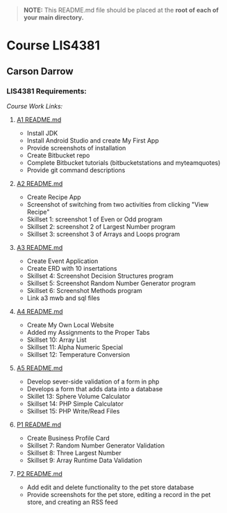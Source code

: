 > **NOTE:** This README.md file should be placed at the **root of each of your main directory.**

# Course LIS4381

## Carson Darrow

### LIS4381 Requirements:

*Course Work Links:*

1. [A1 README.md](a1/README.md "My A1 README.md file")
    - Install JDK
    - Install Android Studio and create My First App
    - Provide screenshots of installation 
    - Create Bitbucket repo
    - Complete Bitbucket tutorials (bitbucketstations and myteamquotes)
    - Provide git command descriptions 

2. [A2 README.md](a2/README.md "My A2 README.md file")
    - Create Recipe App
    - Screenshot of switching from two activities from clicking "View Recipe"
    - Skillset 1: screenshot 1 of Even or Odd program
    - Skillset 2: screenshot 2 of Largest Number program
    - Skillset 3: screenshot 3 of Arrays and Loops program
    
3. [A3 README.md](a3/README.md "My A3 README.md file")
    - Create Event Application
    - Create ERD with 10 insertations
    - Skillset 4: Screenshot Decision Structures program
    - Skillset 5: Screenshot Random Number Generator program
    - Skillset 6: Screenshot Methods program
    - Link a3 mwb and sql files
    
4. [A4 README.md](a4/README.md "My A4 README.md file")
    - Create My Own Local Website
    - Added my Assignments to the Proper Tabs
    - Skillset 10: Array List
    - Skillset 11: Alpha Numeric Special
    - Skillset 12: Temperature Conversion
    
    
5. [A5 README.md](a5/README.md "My A5 README.md file")
    - Develop sever-side validation of a form in php
    - Develops a form that adds data into a database
    - Skillet 13: Sphere Volume Calculator
    - Skillset 14: PHP Simple Calculator
    - Skillset 15: PHP Write/Read Files
    
    
6. [P1 README.md](p1/README.md "My p1 README.md file")
    - Create Business Profile Card
    - Skillset 7: Random Number Generator Validation
    - Skillset 8: Three Largest Number
    - Skillset 9: Array Runtime Data Validation

7. [P2 README.md](p2/README.md "My p2 README.md file")
    - Add edit and delete functionality to the pet store database
    - Provide screenshots for the pet store, editing a record in the pet store, and creating an RSS feed